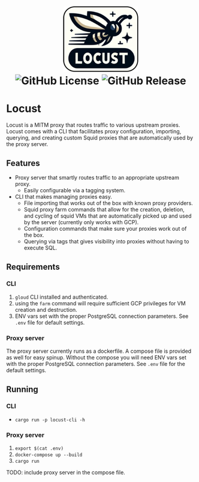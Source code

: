 <h1 align="center">
<img src="https://raw.githubusercontent.com/maxmindlin/locust/main/assets/logo.png" width="200"><br>
<img alt="GitHub License" src="https://img.shields.io/github/license/maxmindlin/locust?style=for-the-badge">
<img alt="GitHub Release" src="https://img.shields.io/github/v/release/maxmindlin/locust?style=for-the-badge">
</h1>

# Locust

Locust is a MITM proxy that routes traffic to various upstream proxies. Locust comes with a CLI that facilitates proxy configuration, importing, querying, and creating custom Squid proxies that are automatically used by the proxy server.

## Features

- Proxy server that smartly routes traffic to an appropriate upstream proxy.
  - Easily configurable via a tagging system.
- CLI that makes managing proxies easy.
  - File importing that works out of the box with known proxy providers.
  - Squid proxy farm commands that allow for the creation, deletion, and cycling of squid VMs that are automatically picked up and used by the server (currently only works with GCP).
  - Configuration commands that make sure your proxies work out of the box.
  - Querying via tags that gives visibility into proxies without having to execute SQL.

## Requirements

### CLI

1. `gloud` CLI installed and authenticated.
2. using the `farm` command will require sufficient GCP privileges for VM creation and destruction.
3. ENV vars set with the proper PostgreSQL connection parameters. See `.env` file for default settings.

### Proxy server

The proxy server currently runs as a dockerfile. A compose file is provided as well for easy spinup. Without the compose you will need ENV vars set with the proper PostgreSQL connection parameters. See `.env` file for the default settings.

## Running

### CLI

- `cargo run -p locust-cli -h`

### Proxy server

1. `export $(cat .env)`
2. `docker-compose up --build`
3. `cargo run`

TODO: include proxy server in the compose file.
